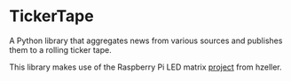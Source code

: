 # TickerTape
A Python library that aggregates news from various sources and publishes them to a rolling ticker tape.

This library makes use of the Raspberry Pi LED matrix [project](https://github.com/hzeller/rpi-rgb-led-matrix) from hzeller.